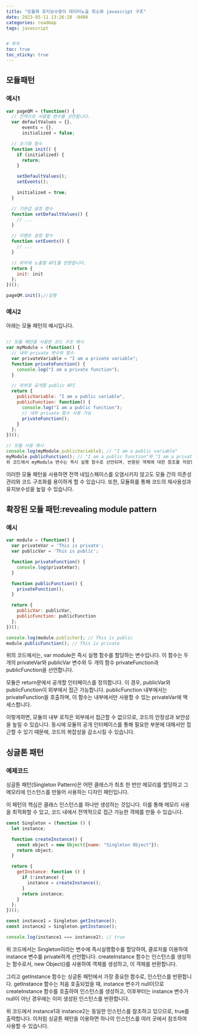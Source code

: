 ```yaml
---
title: "모듈화 유지보수용이 데이터노출 최소화 javascript 구조"
date: 2023-05-11 13:26:28 -0400
categories: roadmap
tags: javascript


# 목차
toc: true  
toc_sticky: true 
---
```


## 모듈패턴

### 예시1

```javascript
var pageQM = (function() {
  // 전역으로 사용할 변수를 선언합니다.
  var defaultValues = {},
      events = {},
      initialized = false;

  // 초기화 함수
  function init() {
    if (initialized) {
      return;
    }

    setDefaultValues();
    setEvents();

    initialized = true;
  }

  // 기본값 설정 함수
  function setDefaultValues() {
    // ...
  }

  // 이벤트 설정 함수
  function setEvents() {
    // ...
  }

  // 외부에 노출할 API를 반환합니다.
  return {
    init: init
  };
})();

pageQM.init();//실행
```

### 예시2

아래는 모듈 패턴의 예시입니다.

```javascript

// 모듈 패턴을 사용한 코드 구조 예시
var myModule = (function() {
  // 내부 private 변수와 함수
  var privateVariable = "I am a private variable";
  function privateFunction() {
    console.log("I am a private function");
  }

  // 외부로 공개할 public API
  return {
    publicVariable: "I am a public variable",
    publicFunction: function() {
      console.log("I am a public function");
      // 내부 private 함수 사용 가능
      privateFunction();
    }
  };
})();

// 모듈 사용 예시
console.log(myModule.publicVariable); // "I am a public variable"
myModule.publicFunction(); // "I am a public function"와 "I am a private function" 출력
위 코드에서 myModule 변수는 즉시 실행 함수로 선언되며, 반환된 객체에 대한 참조를 저장합니다. 내부에는 private 변수와 함수, public API가 정의되어 있습니다. private 변수와 함수는 외부에서 접근할 수 없으며, public API만을 통해 접근할 수 있습니다.
```

이러한 모듈 패턴을 사용하면 전역 네임스페이스를 오염시키지 않고도 모듈 간의 의존성 관리와 코드 구조화를 용이하게 할 수 있습니다. 또한, 모듈화를 통해 코드의 재사용성과 유지보수성을 높일 수 있습니다.

## 확장된 모듈 패턴:revealing module pattern

### 예시

```javascript
var module = (function() {
  var privateVar = 'This is private';
  var publicVar = 'This is public';

  function privateFunction() {
    console.log(privateVar);
  }

  function publicFunction() {
    privateFunction();
  }

  return {
    publicVar: publicVar,
    publicFunction: publicFunction
  };
})();

console.log(module.publicVar); // This is public
module.publicFunction(); // This is private

```

위의 코드에서는, var module은 즉시 실행 함수를 할당하는 변수입니다. 이 함수는 두 개의 privateVar와 publicVar 변수와 두 개의 함수 privateFunction과 publicFunction을 선언합니다.

모듈은 return문에서 공개할 인터페이스를 정의합니다. 이 경우, publicVar와 publicFunction이 외부에서 접근 가능합니다. publicFunction 내부에서는 privateFunction을 호출하며, 이 함수는 내부에서만 사용할 수 있는 privateVar에 액세스합니다.

이렇게하면, 모듈의 내부 로직은 외부에서 접근할 수 없으므로, 코드의 안정성과 보안성을 높일 수 있습니다. 동시에 모듈의 공개 인터페이스를 통해 필요한 부분에 대해서만 접근할 수 있기 때문에, 코드의 복잡성을 감소시킬 수 있습니다.

## 싱글톤 패턴

### 예제코드

싱글톤 패턴(Singleton Pattern)은 어떤 클래스가 최초 한 번만 메모리를 할당하고 그 메모리에 인스턴스를 만들어 사용하는 디자인 패턴입니다.

이 패턴의 핵심은 클래스 인스턴스를 하나만 생성하는 것입니다. 이를 통해 메모리 사용을 최적화할 수 있고, 코드 내에서 전역적으로 접근 가능한 객체를 만들 수 있습니다.

```javascript
const Singleton = (function () {
  let instance;

  function createInstance() {
    const object = new Object({name: "Singleton Object"});
    return object;
  }

  return {
    getInstance: function () {
      if (!instance) {
        instance = createInstance();
      }
      return instance;
    }
  };
})();

const instance1 = Singleton.getInstance();
const instance2 = Singleton.getInstance();

console.log(instance1 === instance2); // true

```

위 코드에서는 Singleton이라는 변수에 즉시실행함수를 할당하여, 클로저를 이용하여 instance 변수를 private하게 선언합니다. createInstance 함수는 인스턴스를 생성하는 함수로서, new Object()를 사용하여 객체를 생성하고, 이 객체를 반환합니다.

그리고 getInstance 함수는 싱글톤 패턴에서 가장 중요한 함수로, 인스턴스를 반환합니다. getInstance 함수는 처음 호출되었을 때, instance 변수가 null이므로 createInstance 함수를 호출하여 인스턴스를 생성하고, 이후부터는 instance 변수가 null이 아닌 경우에는 이미 생성된 인스턴스를 반환합니다.

위 코드에서 instance1과 instance2는 동일한 인스턴스를 참조하고 있으므로, true를 출력합니다. 이처럼 싱글톤 패턴을 이용하면 하나의 인스턴스를 여러 곳에서 참조하여 사용할 수 있습니다.